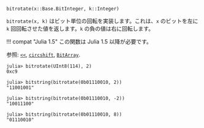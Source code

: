 ```
bitrotate(x::Base.BitInteger, k::Integer)
```

`bitrotate(x, k)` はビット単位の回転を実装します。これは、`x` のビットを左に `k` 回回転させた値を返します。`k` の負の値は右に回転します。

!!! compat "Julia 1.5"
    この関数は Julia 1.5 以降が必要です。


参照: [`<<`](@ref), [`circshift`](@ref), [`BitArray`](@ref).

```jldoctest
julia> bitrotate(UInt8(114), 2)
0xc9

julia> bitstring(bitrotate(0b01110010, 2))
"11001001"

julia> bitstring(bitrotate(0b01110010, -2))
"10011100"

julia> bitstring(bitrotate(0b01110010, 8))
"01110010"
```
